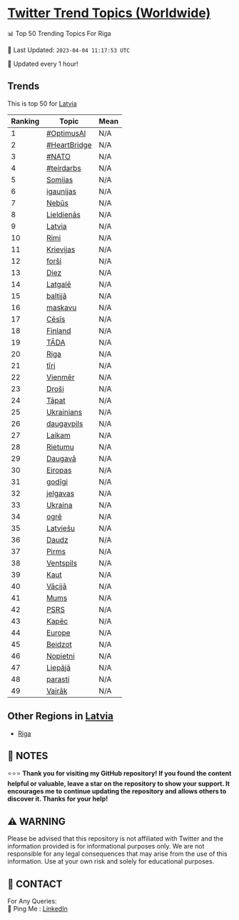 [Twitter Trend Topics (Worldwide)](https://github.com/ErcinDedeoglu/Twitter-Trend-Topics)
==========


📊 Top 50 Trending Topics For Riga

📆 Last Updated: `2023-04-04 11:17:53 UTC`

🔧 Updated every 1 hour!


## Trends

This is top 50 for [Latvia](</Latvia>)

| Ranking | Topic | Mean |
| ------- | ------------ | ------------ |
| 1 | [#OptimusAl](http://twitter.com/search?q=%23OptimusAl) | N/A |
| 2 | [#HeartBridge](http://twitter.com/search?q=%23HeartBridge) | N/A |
| 3 | [#NATO](http://twitter.com/search?q=%23NATO) | N/A |
| 4 | [#teirdarbs](http://twitter.com/search?q=%23teirdarbs) | N/A |
| 5 | [Somijas](http://twitter.com/search?q=Somijas) | N/A |
| 6 | [igaunijas](http://twitter.com/search?q=igaunijas) | N/A |
| 7 | [Nebūs](http://twitter.com/search?q=Neb%c5%abs) | N/A |
| 8 | [Lieldienās](http://twitter.com/search?q=Lieldien%c4%81s) | N/A |
| 9 | [Latvia](http://twitter.com/search?q=Latvia) | N/A |
| 10 | [Rimi](http://twitter.com/search?q=Rimi) | N/A |
| 11 | [Krievijas](http://twitter.com/search?q=Krievijas) | N/A |
| 12 | [forši](http://twitter.com/search?q=for%c5%a1i) | N/A |
| 13 | [Diez](http://twitter.com/search?q=Diez) | N/A |
| 14 | [Latgalē](http://twitter.com/search?q=Latgal%c4%93) | N/A |
| 15 | [baltijā](http://twitter.com/search?q=baltij%c4%81) | N/A |
| 16 | [maskavu](http://twitter.com/search?q=maskavu) | N/A |
| 17 | [Cēsīs](http://twitter.com/search?q=C%c4%93s%c4%abs) | N/A |
| 18 | [Finland](http://twitter.com/search?q=Finland) | N/A |
| 19 | [TĀDA](http://twitter.com/search?q=T%c4%80DA) | N/A |
| 20 | [Riga](http://twitter.com/search?q=Riga) | N/A |
| 21 | [tīri](http://twitter.com/search?q=t%c4%abri) | N/A |
| 22 | [Vienmēr](http://twitter.com/search?q=Vienm%c4%93r) | N/A |
| 23 | [Droši](http://twitter.com/search?q=Dro%c5%a1i) | N/A |
| 24 | [Tāpat](http://twitter.com/search?q=T%c4%81pat) | N/A |
| 25 | [Ukrainians](http://twitter.com/search?q=Ukrainians) | N/A |
| 26 | [daugavpils](http://twitter.com/search?q=daugavpils) | N/A |
| 27 | [Laikam](http://twitter.com/search?q=Laikam) | N/A |
| 28 | [Rietumu](http://twitter.com/search?q=Rietumu) | N/A |
| 29 | [Daugavā](http://twitter.com/search?q=Daugav%c4%81) | N/A |
| 30 | [Eiropas](http://twitter.com/search?q=Eiropas) | N/A |
| 31 | [godīgi](http://twitter.com/search?q=god%c4%abgi) | N/A |
| 32 | [jelgavas](http://twitter.com/search?q=jelgavas) | N/A |
| 33 | [Ukraina](http://twitter.com/search?q=Ukraina) | N/A |
| 34 | [ogrē](http://twitter.com/search?q=ogr%c4%93) | N/A |
| 35 | [Latviešu](http://twitter.com/search?q=Latvie%c5%a1u) | N/A |
| 36 | [Daudz](http://twitter.com/search?q=Daudz) | N/A |
| 37 | [Pirms](http://twitter.com/search?q=Pirms) | N/A |
| 38 | [Ventspils](http://twitter.com/search?q=Ventspils) | N/A |
| 39 | [Kaut](http://twitter.com/search?q=Kaut) | N/A |
| 40 | [Vācijā](http://twitter.com/search?q=V%c4%81cij%c4%81) | N/A |
| 41 | [Mums](http://twitter.com/search?q=Mums) | N/A |
| 42 | [PSRS](http://twitter.com/search?q=PSRS) | N/A |
| 43 | [Kapēc](http://twitter.com/search?q=Kap%c4%93c) | N/A |
| 44 | [Europe](http://twitter.com/search?q=Europe) | N/A |
| 45 | [Beidzot](http://twitter.com/search?q=Beidzot) | N/A |
| 46 | [Nopietni](http://twitter.com/search?q=Nopietni) | N/A |
| 47 | [Liepājā](http://twitter.com/search?q=Liep%c4%81j%c4%81) | N/A |
| 48 | [parasti](http://twitter.com/search?q=parasti) | N/A |
| 49 | [Vairāk](http://twitter.com/search?q=Vair%c4%81k) | N/A |



## Other Regions in [Latvia](</Latvia>)

* [Riga](</Latvia/Riga.md>)



## 📝 NOTES

⭐⭐⭐ **Thank you for visiting my GitHub repository! If you found the content helpful or valuable, leave a star on the repository to show your support. It encourages me to continue updating the repository and allows others to discover it. Thanks for your help!**


## ⚠️ WARNING

Please be advised that this repository is not affiliated with Twitter and the information provided is for informational purposes only. We are not responsible for any legal consequences that may arise from the use of this information. Use at your own risk and solely for educational purposes.


## 📨 CONTACT

 For Any Queries:  
            🏓 Ping Me : [LinkedIn](https://www.linkedin.com/in/ercindedeoglu/)
